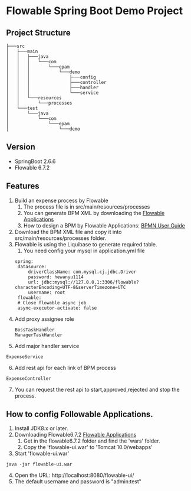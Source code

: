 # Flowable Spring Boot Demo Project

## Project Structure

```dotenv
├───src
│   ├───main
│   │   ├───java
│   │   │   └───com
│   │   │       └───epam
│   │   │           └───demo
│   │   │               ├───config
│   │   │               ├───controller
│   │   │               ├───handler
│   │   │               └───service
│   │   └───resources
│   │       └───processes
│   └───test
│       └───java
│           └───com
│               └───epam
│                   └───demo

```
## Version
* SpringBoot 2.6.6 
* Flowable 6.7.2

## Features
1. Build an expense process by Flowable
   1. The process file is in src/main/resources/processes
   2. You can generate BPM XML by downloading the [Flowable Applications](http://www.flowable.org/downloads.html)
   3. How to design a BPM by Flowable Applications: [BPMN User Guide](https://www.flowable.com/open-source/docs/bpmn/ch02-GettingStarted)
2. Download the BPM XML file and copy it into src/main/resources/processes folder.
3. Flowable is using the Liquibase to generate required table.
   1. You need config your mysql in application.yml file
   ```
   spring:
    datasource:
        driverClassName: com.mysql.cj.jdbc.Driver
        password: hewanyu1114
        url: jdbc:mysql://127.0.0.1:3306/flowable?characterEncoding=UTF-8&serverTimezone=UTC
        username: root
    flowable:
    # Close flowable async job
    async-executor-activate: false
   ```
4. Add proxy assignee role
   ```
   BossTaskHandler
   ManagerTaskHandler
   ```
5. Add major handler service
```
ExpenseService
```
6. Add rest api for each link of BPM process
```
ExpenseController
```
7. You can request the rest api to start,approved,rejected and stop the process.

## How to config Followable Applications.

1. Install JDK8.x or later.
2. Downloading Flowable6.7.2 [Flowable Applications](http://www.flowable.org/downloads.html)
   1. Get in the flowable6.7.2 folder and find the 'wars' folder.
   2. Copy the 'flowable-ui.war' to 'Tomcat 10.0/webapps'
3. Start 'flowable-ui.war'
```shell
java -jar flowable-ui.war
```
4. Open the URL: http://localhost:8080/flowable-ui/
5. The default username and password is "admin:test"
